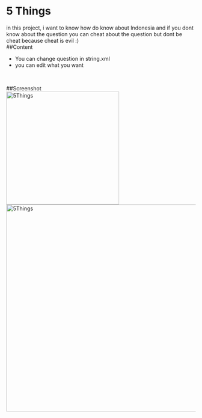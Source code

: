 # 5 Things

in this project, i want to know how do know about Indonesia and if you dont know about 
the question you can cheat about the question but dont be cheat because cheat is evil :)
<br>
##Content
<br>
* You can change question in string.xml
* you can edit what you want
<br>

##Screenshot
<br>
<img src="http://s32.postimg.org/cos4uuy5x/5things.png" alt="5Things" width="300"><br />
<img src="http://s32.postimg.org/hjpgygbn9/5things2.png" alt="5Things" width="550"><br />
